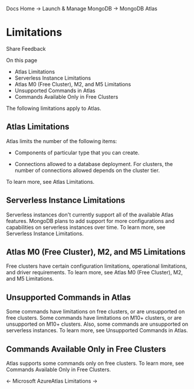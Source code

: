 Docs Home → Launch & Manage MongoDB → MongoDB Atlas

# Limitations

Share Feedback

On this page

  * Atlas Limitations
  * Serverless Instance Limitations
  * Atlas M0 (Free Cluster), M2, and M5 Limitations
  * Unsupported Commands in Atlas
  * Commands Available Only in Free Clusters

The following limitations apply to Atlas.

## Atlas Limitations

Atlas limits the number of the following items:

  * Components of particular type that you can create.

  * Connections allowed to a database deployment. For clusters, the number of connections allowed depends on the cluster tier.

To learn more, see Atlas Limitations.

## Serverless Instance Limitations

Serverless instances don't currently support all of the available Atlas
features. MongoDB plans to add support for more configurations and
capabilities on serverless instances over time. To learn more, see Serverless
Instance Limitations.

## Atlas M0 (Free Cluster), M2, and M5 Limitations

Free clusters have certain configuration limitations, operational limitations,
and driver requirements. To learn more, see Atlas M0 (Free Cluster), M2, and
M5 Limitations.

## Unsupported Commands in Atlas

Some commands have limitations on free clusters, or are unsupported on free
clusters. Some commands have limitations on M10+ clusters, or are unsupported
on M10+ clusters. Also, some commands are unsupported on serverless instances.
To learn more, see Unsupported Commands in Atlas.

## Commands Available Only in Free Clusters

Atlas supports some commands only on free clusters. To learn more, see
Commands Available Only in Free Clusters.

← Microsoft AzureAtlas Limitations →

